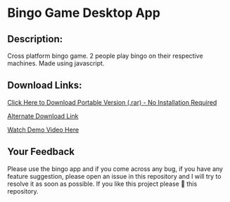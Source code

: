 # Bingo Game Desktop App
## Description:
Cross platform bingo game. 2 people play bingo on their respective machines. Made using javascript.

## Download Links:
[Click Here to Download Portable Version (.rar) - No Installation Required](https://github.com/Aadityajoshi151/Bingo/releases/download/v1.0/Bingo.-.Windows.rar)

[Alternate Download Link](http://www.mediafire.com/file/1a08lmh01tab4gh/Bingo_-_Windows.rar/file)

[Watch Demo Video Here](https://www.youtube.com/watch?v=3KRvQtyDeHM)

## Your Feedback
Please use the bingo app and if you come across any bug, if you have any feature suggestion, please open an issue in this repository and I will try to resolve it as soon as possible. If you like this project please 🌟 this repository.
